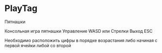 # PlayTag
Пятнашки

Консольная игра пятнашки
Управление WASD или Стрелки
Выход ESC

Необходимо расположить цифры в порядке возрастания
либо начиная с первой ячейки либой со второй
